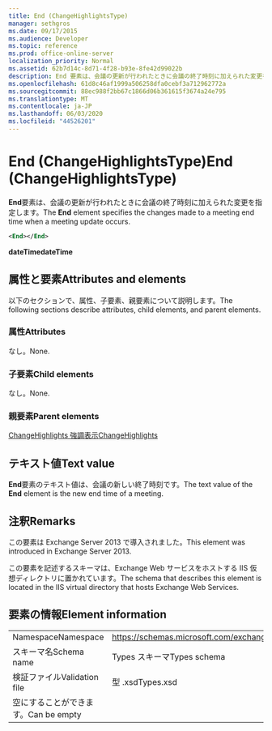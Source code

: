 ```yaml
---
title: End (ChangeHighlightsType)
manager: sethgros
ms.date: 09/17/2015
ms.audience: Developer
ms.topic: reference
ms.prod: office-online-server
localization_priority: Normal
ms.assetid: 62b7d14c-8d71-4f28-b93e-8fe42d99022b
description: End 要素は、会議の更新が行われたときに会議の終了時刻に加えられた変更を指定します。
ms.openlocfilehash: 61d8c46af1999a506258dfa0cebf3a712962772a
ms.sourcegitcommit: 88ec988f2bb67c1866d06b361615f3674a24e795
ms.translationtype: MT
ms.contentlocale: ja-JP
ms.lasthandoff: 06/03/2020
ms.locfileid: "44526201"
---
```

# <a name="end-changehighlightstype"></a><span data-ttu-id="f91fb-103">End (ChangeHighlightsType)</span><span class="sxs-lookup"><span data-stu-id="f91fb-103">End (ChangeHighlightsType)</span></span>

<span data-ttu-id="f91fb-104">**End**要素は、会議の更新が行われたときに会議の終了時刻に加えられた変更を指定します。</span><span class="sxs-lookup"><span data-stu-id="f91fb-104">The **End** element specifies the changes made to a meeting end time when a meeting update occurs.</span></span> 
  
```XML
<End></End>
```

 <span data-ttu-id="f91fb-105">**dateTime**</span><span class="sxs-lookup"><span data-stu-id="f91fb-105">**dateTime**</span></span>
## <a name="attributes-and-elements"></a><span data-ttu-id="f91fb-106">属性と要素</span><span class="sxs-lookup"><span data-stu-id="f91fb-106">Attributes and elements</span></span>

<span data-ttu-id="f91fb-107">以下のセクションで、属性、子要素、親要素について説明します。</span><span class="sxs-lookup"><span data-stu-id="f91fb-107">The following sections describe attributes, child elements, and parent elements.</span></span>
  
### <a name="attributes"></a><span data-ttu-id="f91fb-108">属性</span><span class="sxs-lookup"><span data-stu-id="f91fb-108">Attributes</span></span>

<span data-ttu-id="f91fb-109">なし。</span><span class="sxs-lookup"><span data-stu-id="f91fb-109">None.</span></span>
  
### <a name="child-elements"></a><span data-ttu-id="f91fb-110">子要素</span><span class="sxs-lookup"><span data-stu-id="f91fb-110">Child elements</span></span>

<span data-ttu-id="f91fb-111">なし。</span><span class="sxs-lookup"><span data-stu-id="f91fb-111">None.</span></span>
  
### <a name="parent-elements"></a><span data-ttu-id="f91fb-112">親要素</span><span class="sxs-lookup"><span data-stu-id="f91fb-112">Parent elements</span></span>

[<span data-ttu-id="f91fb-113">ChangeHighlights 強調表示</span><span class="sxs-lookup"><span data-stu-id="f91fb-113">ChangeHighlights</span></span>](changehighlights.md)
  
## <a name="text-value"></a><span data-ttu-id="f91fb-114">テキスト値</span><span class="sxs-lookup"><span data-stu-id="f91fb-114">Text value</span></span>

<span data-ttu-id="f91fb-115">**End**要素のテキスト値は、会議の新しい終了時刻です。</span><span class="sxs-lookup"><span data-stu-id="f91fb-115">The text value of the **End** element is the new end time of a meeting.</span></span> 
  
## <a name="remarks"></a><span data-ttu-id="f91fb-116">注釈</span><span class="sxs-lookup"><span data-stu-id="f91fb-116">Remarks</span></span>

<span data-ttu-id="f91fb-117">この要素は Exchange Server 2013 で導入されました。</span><span class="sxs-lookup"><span data-stu-id="f91fb-117">This element was introduced in Exchange Server 2013.</span></span>
  
<span data-ttu-id="f91fb-118">この要素を記述するスキーマは、Exchange Web サービスをホストする IIS 仮想ディレクトリに置かれています。</span><span class="sxs-lookup"><span data-stu-id="f91fb-118">The schema that describes this element is located in the IIS virtual directory that hosts Exchange Web Services.</span></span>
  
## <a name="element-information"></a><span data-ttu-id="f91fb-119">要素の情報</span><span class="sxs-lookup"><span data-stu-id="f91fb-119">Element information</span></span>

|||
|:-----|:-----|
|<span data-ttu-id="f91fb-120">Namespace</span><span class="sxs-lookup"><span data-stu-id="f91fb-120">Namespace</span></span>  <br/> |https://schemas.microsoft.com/exchange/services/2006/types  <br/> |
|<span data-ttu-id="f91fb-121">スキーマ名</span><span class="sxs-lookup"><span data-stu-id="f91fb-121">Schema name</span></span>  <br/> |<span data-ttu-id="f91fb-122">Types スキーマ</span><span class="sxs-lookup"><span data-stu-id="f91fb-122">Types schema</span></span>  <br/> |
|<span data-ttu-id="f91fb-123">検証ファイル</span><span class="sxs-lookup"><span data-stu-id="f91fb-123">Validation file</span></span>  <br/> |<span data-ttu-id="f91fb-124">型 .xsd</span><span class="sxs-lookup"><span data-stu-id="f91fb-124">Types.xsd</span></span>  <br/> |
|<span data-ttu-id="f91fb-125">空にすることができます。</span><span class="sxs-lookup"><span data-stu-id="f91fb-125">Can be empty</span></span>  <br/> ||
   


